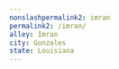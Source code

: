 ```yaml
---
﻿nonslashpermalink2: imran
permalink2: /imran/
alley: Imran
city: Gonzales
state: Louisiana
---
```

